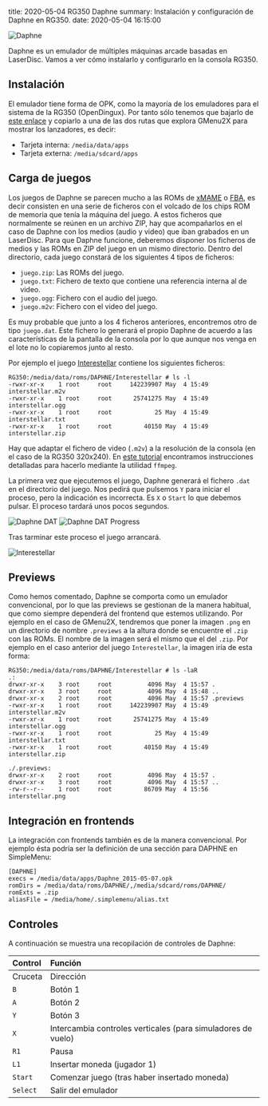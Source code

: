 title: 2020-05-04 RG350 Daphne
summary: Instalación y configuración de Daphne en RG350.
date: 2020-05-04 16:15:00

![Daphne](/images/posts/daphne_logo.png)

Daphne es un emulador de múltiples máquinas arcade basadas en LaserDisc. Vamos a ver cómo instalarlo y configurarlo en la consola RG350.

## Instalación

El emulador tiene forma de OPK, como la mayoría de los emuladores para el sistema de la RG350 (OpenDingux). Por tanto sólo tenemos que bajarlo de [este enlace](https://github.com/retrogamehandheld/OpenDingux/raw/master/Emulators/Daphne_2015-05-07.opk) y copiarlo a una de las dos rutas que explora GMenu2X para mostrar los lanzadores, es decir:

* Tarjeta interna: `/media/data/apps`
* Tarjeta externa: `/media/sdcard/apps`

## Carga de juegos

Los juegos de Daphne se parecen mucho a las ROMs de [xMAME](/2020-04-15-rg350_xmame.html) o [FBA](/2020-01-31-rg350_fba.html), es decir consisten en una serie de ficheros con el volcado de los chips ROM de memoria que tenía la máquina del juego. A estos ficheros que normalmente se reúnen en un archivo ZIP, hay que acompañarlos en el caso de Daphne con los medios (audio y video) que iban grabados en un LaserDisc. Para que Daphne funcione, deberemos disponer los ficheros de medios y las ROMs en ZIP del juego en un mismo directorio. Dentro del directorio, cada juego constará de los siguientes 4 tipos de ficheros:

* `juego.zip`: Las ROMs del juego.
* `juego.txt`: Fichero de texto que contiene una referencia interna al de video.
* `juego.ogg`: Fichero con el audio del juego.
* `juego.m2v`: Fichero con el video del juego.

Es muy probable que junto a los 4 ficheros anteriores, encontremos otro de tipo `juego.dat`. Este fichero lo generará el propio Daphne de acuerdo a las características de la pantalla de la consola por lo que aunque nos venga en el lote no lo copiaremos junto al resto.

Por ejemplo el juego [Interestellar](https://www.youtube.com/watch?v=FB0Wkel_R5Q) contiene los siguientes ficheros:

```
RG350:/media/data/roms/DAPHNE/Interestellar # ls -l
-rwxr-xr-x    1 root     root     142239907 May  4 15:49 interstellar.m2v
-rwxr-xr-x    1 root     root      25741275 May  4 15:49 interstellar.ogg
-rwxr-xr-x    1 root     root            25 May  4 15:49 interstellar.txt
-rwxr-xr-x    1 root     root         40150 May  4 15:49 interstellar.zip
```

Hay que adaptar el fichero de video (`.m2v`) a la resolución de la consola (en el caso de la RG350 320x240). En [este tutorial](https://boards.dingoonity.org/gcw-releases/daphne/) encontramos instrucciones detalladas para hacerlo mediante la utilidad `ffmpeg`.

La primera vez que ejecutemos el juego, Daphne generará el fichero `.dat` en el directorio del juego. Nos pedirá que pulsemos `Y` para iniciar el proceso, pero la indicación es incorrecta. Es `X` o `Start` lo que debemos pulsar. El proceso tardará unos pocos segundos.

![Daphne DAT](/images/posts/daphne_dat.png)
![Daphne DAT Progress](/images/posts/daphne_dat_progress.png)

Tras tarminar este proceso el juego arrancará.

![Interestellar](/images/posts/daphne_interstellar.png)

## Previews

Como hemos comentado, Daphne se comporta como un emulador convencional, por lo que las previews se gestionan de la manera habitual, que como siempre dependerá del frontend que estemos utilizando. Por ejemplo en el caso de GMenu2X, tendremos que poner la imagen `.png` en un directorio de nombre `.previews` a la altura donde se encuentre el `.zip` con las ROMs. El nombre de la imagen será el mismo que el del `.zip`. Por ejemplo en el caso anterior del juego `Interestellar`, la imagen iría de esta forma:

```
RG350:/media/data/roms/DAPHNE/Interestellar # ls -laR
.:
drwxr-xr-x    3 root     root          4096 May  4 15:57 .
drwxr-xr-x    3 root     root          4096 May  4 15:48 ..
drwxr-xr-x    2 root     root          4096 May  4 15:57 .previews
-rwxr-xr-x    1 root     root     142239907 May  4 15:49 interstellar.m2v
-rwxr-xr-x    1 root     root      25741275 May  4 15:49 interstellar.ogg
-rwxr-xr-x    1 root     root            25 May  4 15:49 interstellar.txt
-rwxr-xr-x    1 root     root         40150 May  4 15:49 interstellar.zip

./.previews:
drwxr-xr-x    2 root     root          4096 May  4 15:57 .
drwxr-xr-x    3 root     root          4096 May  4 15:57 ..
-rw-r--r--    1 root     root         86709 May  4 15:56 interstellar.png
```

## Integración en frontends

La integración con frontends también es de la manera convencional. Por ejemplo ésta podría ser la definición de una sección para DAPHNE en SimpleMenu:

```
[DAPHNE]
execs = /media/data/apps/Daphne_2015-05-07.opk
romDirs = /media/data/roms/DAPHNE/,/media/sdcard/roms/DAPHNE/
romExts = .zip
aliasFile = /media/home/.simplemenu/alias.txt
```

## Controles

A continuación se muestra una recopilación de controles de Daphne:

|Control|Función|
|:------|:------|
|Cruceta|Dirección|
|`B`|Botón 1|
|`A`|Botón 2|
|`Y`|Botón 3|
|`X`|Intercambia controles verticales (para simuladores de vuelo)|
|`R1`|Pausa|
|`L1`|Insertar moneda (jugador 1)|
|`Start`|Comenzar juego (tras haber insertado moneda)|
|`Select`|Salir del emulador|
